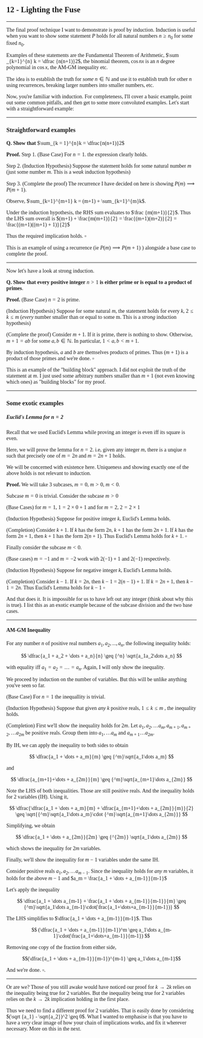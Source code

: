 <span style='font-family: Calibri serif;'>

## 12 - Lighting the Fuse

</span>

---

<span style='font-family: Bahnschrift;'>

The final proof technique I want to demonstrate is proof by induction. Induction is useful when you want to show some statement $P$ holds for all natural numbers $n \geq n_0$ for some fixed $n_0$.

Examples of these statements are the Fundamental Theorem of Arithmetic, $\sum _{k=1}^{n} k = \dfrac {n(n+1)}2$, the binomial theorem, $\cos nx$ is an $n$ degree polynomial in $\cos x$, the $\text{AM-GM}$ inequality etc.

The idea is to establish the truth for *some* $n \in \mathbb N$ and use it to establish truth for other $n$ using recurrences, breaking larger numbers into smaller numbers, etc.

Now, you're familiar with induction. For completeness, I'll cover a basic example, point out some common pitfalls, and then get to some more convoluted examples. Let's start with a straightforward example:

---

<span style='font-family: Calibri serif;'>

### Straightforward examples

</span>

**Q. Show that** $\sum_{k = 1}^{n}k = \dfrac{n(n+1)}2$

**Proof.** Step 1. (Base Case) For $n=1$. the expression clearly holds.

Step 2. (Induction Hypothesis) Suppose the statement holds for some natural number $m$ (just some number $m$. This is a *weak* induction hypothesis)

Step 3. (Complete the proof) The recurrence I have decided on here is showing $P(m) \implies P(m+1)$.

Observe, $\sum_{k=1}^{m+1} k = (m+1) + \sum_{k=1}^{m}k$.

Under the induction hypothesis, the RHS sum evaluates to $\frac {m(m+1)}{2}$. Thus the LHS sum overall is $(m+1) + \frac{m(m+1)}{2} = \frac{(m+1)(m+2)}{2} = \frac{(m+1)((m+1) + 1)}{2}$

Thus the required implication holds. $\square$

This is an example of using a recurrence (ie $P(m) \implies P(m+1)$ ) alongside a base case to complete the proof.

---

Now let's have a look at strong induction.

**Q. Show that every positive integer** $n > 1$ **is either prime or is equal to a product of primes**.

**Proof.** (Base Case) $n = 2$ is prime.

(Induction Hypothesis) Suppose for some natural $m$, the statement holds for every $k$, $2 \leq k \leq m$ (*every* number smaller than or equal to some m. This is a *strong* induction hypothesis)

(Complete the proof) Consider $m+1$. If it is prime, there is nothing to show. Otherwise, $m+1 = ab$ for some $a,b \in \mathbb N$. In particular, $1 < a, b < m + 1$.

By induction hypothesis, $a$ and $b$ are themselves products of primes. Thus $(m+1)$ is a product of those primes and we're done. $\square$

This is an example of the "building block" approach. I did not exploit the truth of the statement at $m$. I just used some arbitrary numbers smaller than $m+1$ (not even knowing which ones) as "building blocks" for my proof.

---

<span style='font-family: Calibri serif;'>

### Some exotic examples

##### Euclid's Lemma for $n =2$

</span>

Recall that we used Euclid's Lemma while proving an integer is even iff its square is even.

Here, we will prove the lemma for $n = 2$. i.e, given any integer $m$, there is a unqiue $n$ such that precisely one of $m = 2n$ and $m = 2n+1$ holds.

We will be concerned with existence here. Uniqueness and showing exactly one of the above holds is not relevant to induction.

**Proof.** We will take 3 subcases, $m = 0$, $m > 0$, $m < 0$.

Subcase $m = 0$ is trivial. Consider the subcase $m > 0$

(Base Cases) for $m = 1$, $1 = 2 \times 0 + 1$ and for $m = 2$, $2 = 2\times 1$

(Induction Hypothesis) Suppose for positive integer $k$, Euclid's Lemma holds.

(Completion) Consider $k+1$. If $k$ has the form $2n$, $k + 1$ has the form $2n+1$. If $k$ has the form $2n + 1$, then $k + 1$ has the form $2(n+1)$. Thus Euclid's Lemma holds for $k+1$. $\square$

Finally consider the subcase $m < 0$.

(Base cases) $m = -1$ and $m = -2$ work with $2(-1) + 1$ and $2(-1)$ respectively.

(Induction Hypothesis) Suppose for negative integer $k$, Euclid's Lemma holds.

(Completion) Consider $k - 1$. If $k = 2n$, then $k - 1$ = $2(n-1) + 1$. If $k = 2n + 1$, then $k - 1 = 2n$. Thus Euclid's Lemma holds for $k-1$ $\square$

And that does it. It is impossible for us to have left out any integer (think about why this is true). I list this as an exotic example because of the subcase division and the two base cases.

---

<span style='font-family: Calibri serif;'>

#### AM-GM Inequality

</span>

For any number $n$ of positive real numbers $a_1, a_2, ..., a_n$, the following inequality holds:

$$
\dfrac{a_1 + a_2 + \dots + a_n}{n} \geq {^n} \sqrt{a_1a_2\dots a_n}
$$

with equality iff $a_1 = a_2 = \dots = a_n$. Again, I will only show the inequality.

We proceed by induction on the number of variables. But this will be unlike anything you've seen so far.

(Base Case) For $n = 1$ the inequallity is trivial.

(Induction Hypothesis) Suppose that given *any* $k$ positive reals, $1 \leq k \leq m$ , the inequality holds.

(Completion) First we'll show the inequality holds for $2m$. Let $a_1, a_2, \dots a_m, a_{m+1}, a_{m+2}, \dots a_{2m}$ be positive reals. Group them into $a_1, \dots a_m$ and $a_{m+1} \dots a_{2m}$.

By IH, we can apply the inequality to both sides to obtain

$$
\dfrac{a_1 + \dots + a_m}{m} \geq {^m}\sqrt{a_1\dots a_m}
$$

and

$$
\dfrac{a_{m+1}+\dots + a_{2m}}{m} \geq {^m}\sqrt{a_{m+1}\dots a_{2m}}
$$

Note the LHS of both inequalities. Those are still positive reals. And the inequality holds for 2 variables (IH). Using it,

$$
\dfrac{\dfrac{a_1 + \dots + a_m}{m} + \dfrac{a_{m+1}+\dots + a_{2m}}{m}}{2} \geq \sqrt{{^m}\sqrt{a_1\dots a_m}\cdot {^m}\sqrt{a_{m+1}\dots a_{2m}}}
$$

Simplifying, we obtain

$$
\dfrac{a_1 + \dots + a_{2m}}{2m} \geq {^{2m}} \sqrt{a_1\dots a_{2m}}
$$

which shows the inequality for $2m$ variables.

Finally, we'll show the inequality for $m-1$ variables under the same IH.

Consider positive reals $a_1, a_2, \dots a_{m-1}$. Since the inequality holds for *any* $m$ variables, it holds for the above $m-1$ and $a_m = \frac{a_1 + \dots + a_{m-1}}{m-1}$

Let's apply the inequality

$$
\dfrac{a_1 + \dots a_{m-1} + \frac{a_1 + \dots + a_{m-1}}{m-1}}{m} \geq {^m}\sqrt{a_1\dots a_{m-1}\cdot(\frac{a_1+\dots+a_{m-1}}{m-1})}
$$

The LHS simplifies to $\dfrac{a_1 + \dots + a_{m-1}}{m-1}$. Thus 

$$
(\dfrac{a_1 + \dots + a_{m-1}}{m-1})^m \geq a_1\dots a_{m-1}\cdot(\frac{a_1+\dots+a_{m-1}}{m-1})
$$

Removing one copy of the fraction from either side,

$$(\dfrac{a_1 + \dots + a_{m-1}}{m-1})^{m-1} \geq a_1\dots a_{m-1}$$

And we're done. $\square$.

---

Or are we? Those of you still awake would have noticed our proof for $k \rightarrow 2k$ relies on the inequality being true for $2$ variables. But the inequality being true for $2$ variables relies on the $k \rightarrow 2k$ implication holding in the first place.

Thus we need to find a different proof for $2$ variables. That is easily done by considering $(\sqrt {a_1} - \sqrt{a_2})^2 \geq 0$. What I wanted to emphasise is that you have to have a *very* clear image of how your chain of implications works, and fix it wherever necessary. More on this in the next.


</span>
